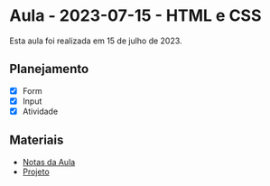 # Aula - 2023-07-15 - HTML e CSS

Esta aula foi realizada em 15 de julho de 2023.

## Planejamento

- [x] Form
- [x] Input
- [x] Atividade

## Materiais

- [Notas da Aula](./notas.md)
- [Projeto](./projeto.md)
